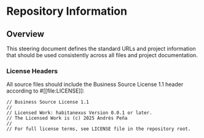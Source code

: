 # Repository Information

## Overview

This steering document defines the standard URLs and project information that should be used consistently across all files and project documentation.

### License Headers

All source files should include the Business Source License 1.1 header according to #[[file:LICENSE]]:

```
// Business Source License 1.1
// 
// Licensed Work: habitanexus Version 0.0.1 or later.
// The Licensed Work is (c) 2025 Andrés Peña
// 
// For full license terms, see LICENSE file in the repository root.
```